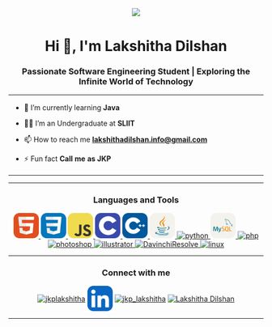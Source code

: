 <p align="center" ><img  src = "https://github.com/7oSkaaa/7oSkaaa/blob/main/Images/about_me.gif?raw=true" width = 100px></p>
<h1 align="center">Hi 👋, I'm Lakshitha Dilshan </h1>
<h3 align="center">Passionate Software Engineering Student | Exploring the Infinite World of Technology</h3>


<table align="center">
<tr border="none">
<td width="50%" align="left">
  
- 🌱 I’m currently learning **Java**

- 🧑‍🎓 I’m an Undergraduate at **SLIIT**

- 📫 How to reach me **lakshithadilshan.info@gmail.com**
  
- ⚡ Fun fact **Call me as JKP**

</td>


  
  
  </td>
</tr>
</table>



---

<h3 align="center">Languages and Tools</h3>
<p align="center"> <a href="https://www.w3.org/html/" target="_blank" rel="noreferrer"> <img src="https://github.com/tandpfun/skill-icons/blob/main/icons/HTML.svg" alt="html5" width="50" height="50"/> </a> <a href="https://www.w3schools.com/css/" target="_blank" rel="noreferrer"> <img src="https://github.com/tandpfun/skill-icons/blob/main/icons/CSS.svg" alt="css3" width="50" height="50"/> </a>   <a href="https://developer.mozilla.org/en-US/docs/Web/JavaScript" target="_blank" rel="noreferrer"> <img src="https://github.com/tandpfun/skill-icons/blob/main/icons/JavaScript.svg" alt="javascript" width="50" height="50"/> </a><a href="https://www.cprogramming.com/" target="_blank" rel="noreferrer"> <img src="https://github.com/tandpfun/skill-icons/blob/main/icons/C.svg" alt="c" width="50" height="50"/> </a> <a href="https://www.w3schools.com/cpp/" target="_blank" rel="noreferrer"> <img src="https://github.com/tandpfun/skill-icons/blob/main/icons/CPP.svg" alt="cplusplus" width="50" height="50"/> </a> <a href="https://www.java.com" target="_blank" rel="noreferrer"> <img src="https://github.com/tandpfun/skill-icons/blob/main/icons/Java-Light.svg" alt="java" width="50" height="50"/> </a><a href="https://www.python.org" target="_blank" rel="noreferrer"> <img src="https://github.com/Scar1109/skill-icons/blob/main/icons/Python-Light.svg" alt="python" width="50" height="50"/> </a>
<a href="https://www.mysql.com/" target="_blank" rel="noreferrer"> <img src="https://github.com/tandpfun/skill-icons/blob/main/icons/MySQL-Light.svg" alt="mysql" width="50" height="50"/> </a> <a href="https://www.php.net" target="_blank" rel="noreferrer"> <img src="https://github.com/Scar1109/skill-icons/blob/Scar1109/icons/PHP-Light.svg" alt="php" width="50" height="50"/> </a> <a href="https://www.photoshop.com/en" target="_blank" rel="noreferrer"> <img src="https://github.com/Scar1109/skill-icons/blob/Scar1109/icons/Photoshop.svg" alt="photoshop" width="50" height="50"/> </a> <a href="https://www.adobe.com/in/products/illustrator.html" target="_blank" rel="noreferrer"> <img src="https://upload.wikimedia.org/wikipedia/commons/f/fb/Adobe_Illustrator_CC_icon.svg" alt="illustrator" width="50" height="50"/> </a><a href="https://www.adobe.com/products/premiere.html" target="_blank" rel="noreferrer"> <img src="https://upload.wikimedia.org/wikipedia/commons/4/40/Adobe_Premiere_Pro_CC_icon.svg" alt="DavinchiResolve" width="50" height="50"/> </a><a href="https://www.linux.org/" target="_blank" rel="noreferrer"> <img src="https://github.com/Scar1109/skill-icons/blob/main/icons/Linux-Light.svg" alt="linux" width="50" height="50"/> </a> </p>

</p>

---

<h3 align="center">Connect with me</h3>
<p align="center">
<a href="https://instagram.com/jkplakshitha" target="blank"><img align="center" src="https://www.edigitalagency.com.au/wp-content/uploads/new-Instagram-icon-png-full-colour.png" alt="jkplakshitha" height="50" width="50" /></a>
<a href="https://linkedin.com/in/jkplakshitha" target="blank"><img align="center" src="https://github.com/tandpfun/skill-icons/blob/main/icons/LinkedIn.svg" alt="jkplakshitha" height="50" width="50" /></a>
<a href="https://twitter.com/jkp_lakshitha" target="blank"><img align="center" src="https://raw.githubusercontent.com/rahuldkjain/github-profile-readme-generator/master/src/images/icons/Social/twitter.svg" alt="jkp_lakshitha" height="50" width="50" /></a>
<a href="https://fb.com/jkplakshitha" target="blank"><img align="center" src="https://raw.githubusercontent.com/rahuldkjain/github-profile-readme-generator/master/src/images/icons/Social/facebook.svg" alt="Lakshitha Dilshan" height="50" width="50" /></a>

---
